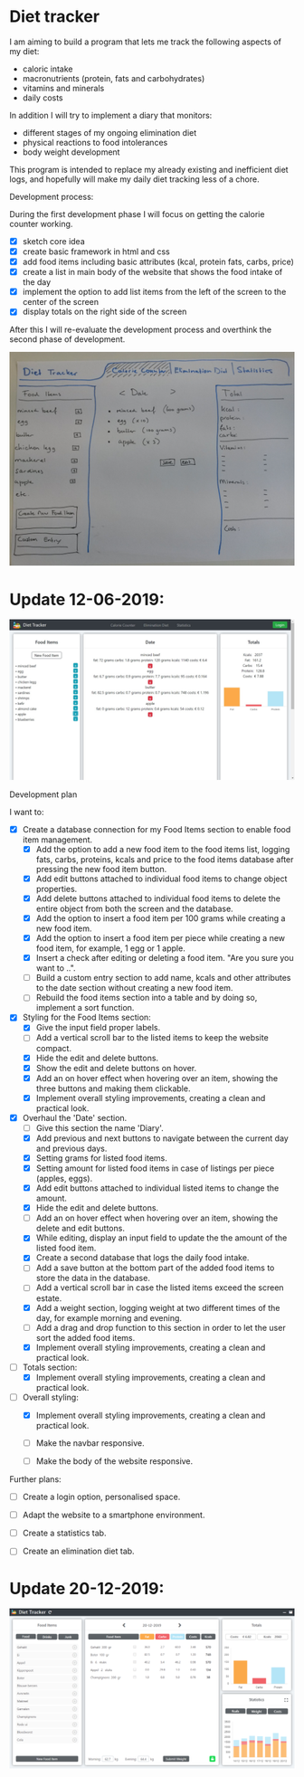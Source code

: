 # Diet tracker

I am aiming to build a program that lets me track the following aspects of my diet:

- caloric intake
- macronutrients (protein, fats and carbohydrates)
- vitamins and minerals
- daily costs

In addition I will try to implement a diary that monitors:

- different stages of my ongoing elimination diet
- physical reactions to food intolerances 
- body weight development

This program is intended to replace my already existing and inefficient diet logs, and hopefully will make my daily diet tracking less of a chore.

Development process:

During the first development phase I will focus on getting the calorie counter working.

- [x] sketch core idea
- [x] create basic framework in html and css
- [x] add food items including basic attributes (kcal, protein fats, carbs, price)
- [x] create a list in main body of the website that shows the food intake of the day
- [x] implement the option to add list items from the left of the screen to the center of the screen
- [x] display totals on the right side of the screen

After this I will re-evaluate the development process and overthink the second phase of development.

![Idea Sketch](sketchdiettracker.jpg)

# Update 12-06-2019:

![Current state](currentstate12-6-2019.jpg)


Development plan

I want to:

- [x] Create a database connection for my Food Items section to enable food item management.
	- [x] Add the option to add a new food item to the food items list, logging fats, carbs, proteins, kcals and price to the food items database after pressing the new food item button.
	- [x] Add edit buttons attached to individual food items to change object properties.
	- [x] Add delete buttons attached to individual food items to delete the entire object from both the screen and the database.
	- [x] Add the option to insert a food item per 100 grams while creating a new food item.
	- [x] Add the option to insert a food item per piece while creating a new food item, for example, 1 egg or 1 apple.
	- [x] Insert a check after editing or deleting a food item. "Are you sure you want to ..".
	- [ ] Build a custom entry section to add name, kcals and other attributes to the date section without creating a new food item.
	- [ ] Rebuild the food items section into a table and by doing so, implement a sort function.
- [x] Styling for the Food Items section:
	- [x] Give the input field proper labels.
	- [ ] Add a vertical scroll bar to the listed items to keep the website compact. 
	- [x] Hide the edit and delete buttons.
	- [x] Show the edit and delete buttons on hover.
	- [x] Add an on hover effect when hovering over an item, showing the three buttons and making them clickable.
	- [x] Implement overall styling improvements, creating a clean and practical look.
- [x] Overhaul the 'Date' section.
	- [ ] Give this section the name 'Diary'.
	- [x] Add previous and next buttons to navigate between the current day and previous days.
	- [x] Setting grams for listed food items.
	- [x] Setting amount for listed food items in case of listings per piece (apples, eggs).
	- [x] Add edit buttons attached to individual listed items to change the amount.
	- [x] Hide the edit and delete buttons.
	- [ ] Add an on hover effect when hovering over an item, showing the delete and edit buttons.
	- [x] While editing, display an input field to update the the amount of the listed food item.
	- [x] Create a second database that logs the daily food intake.
	- [ ] Add a save button at the bottom part of the added food items to store the data in the database.
	- [ ] Add a vertical scroll bar in case the listed items exceed the screen estate.
	- [x] Add a weight section, logging weight at two different times of the day, for example morning and evening.
	- [ ] Add a drag and drop function to this section in order to let the user sort the added food items.
	- [x] Implement overall styling improvements, creating a clean and practical look.
- [ ] Totals section:
	- [x] Implement overall styling improvements, creating a clean and practical look.
- [ ] Overall styling:
	- [x] Implement overall styling improvements, creating a clean and practical look.
	- [ ] Make the navbar responsive.
	- [ ] Make the body of the website responsive. 


Further plans:

- [ ] Create a login option, personalised space.
- [ ] Adapt the website to a smartphone environment.
- [ ] Create a statistics tab.
- [ ] Create an elimination diet tab.


# Update 20-12-2019:

![Current state](dietUpdate.png)

